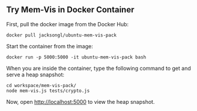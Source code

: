 ## Try Mem-Vis in Docker Container


First, pull the docker image from the Docker Hub:
```
docker pull jacksongl/ubuntu-mem-vis-pack
```

Start the container from the image:
```
docker run -p 5000:5000 -it ubuntu-mem-vis-pack bash
```

When you are inside the container, type the following command to get and serve a heap snapshot:
```
cd workspace/mem-vis-pack/
node mem-vis.js tests/crypto.js
```

Now, open [http://localhost:5000](http://localhost:5000) to view the heap snapshot.
